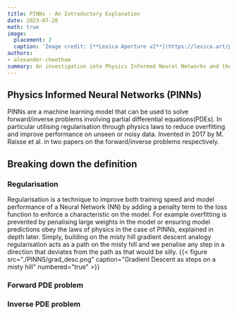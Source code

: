 ```yaml
---
title: PINNs - An Introductory Explanation
date: 2023-07-28
math: true
image:
  placement: 2
  caption: 'Image credit: [**Lexica Aperture v2**](https://lexica.art/prompt/79d0a820-627a-48c7-88eb-05ae0a63eba2)'
authors:
- alexander-cheetham
summary: An investigation into Physics Informed Neural Networks and their ability to solve forward/inverse problems with PDEs.
---
```


## Physics Informed Neural Networks (PINNs)
PINNs are a machine learning model that can be used to solve forward/inverse problems involving partial differential equations(PDEs). In particular utilising regularisation through physics laws to reduce overfitting and improve performance on unseen or noisy data. Invented in 2017 by M. Raisse et al. in two papers on the forward/inverse problems respectively.

## Breaking down the definition

### Regularisation
Regularisation is a technique to improve both training speed and model performance of a Neural Network (NN) by adding a penalty term to the loss function to enforce a characteristic on the model. For example overfitting is prevented by penalising large weights in the model or ensuring model predictions obey the laws of physics in the case of PINNs, explained in depth later. Simply, building on the misty hill gradient descent analogy  regularisation acts as a path on the misty hill and we penalise any step in a direction that deviates from the path as that would be silly.
{{< figure src="./PINNS/grad_desc.png" caption="Gradient Descent as steps on a misty hill" numbered="true" >}}


### Forward PDE problem
### Inverse PDE problem
